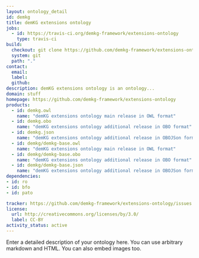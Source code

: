 ```yaml
---
layout: ontology_detail
id: demkg
title: demKG extensions ontology
jobs:
  - id: https://travis-ci.org/demkg-framework/extensions-ontology
    type: travis-ci
build:
  checkout: git clone https://github.com/demkg-framework/extensions-ontology.git
  system: git
  path: "."
contact:
  email: 
  label: 
  github: 
description: demKG extensions ontology is an ontology...
domain: stuff
homepage: https://github.com/demkg-framework/extensions-ontology
products:
  - id: demkg.owl
    name: "demKG extensions ontology main release in OWL format"
  - id: demkg.obo
    name: "demKG extensions ontology additional release in OBO format"
  - id: demkg.json
    name: "demKG extensions ontology additional release in OBOJSon format"
  - id: demkg/demkg-base.owl
    name: "demKG extensions ontology main release in OWL format"
  - id: demkg/demkg-base.obo
    name: "demKG extensions ontology additional release in OBO format"
  - id: demkg/demkg-base.json
    name: "demKG extensions ontology additional release in OBOJSon format"
dependencies:
- id: ro
- id: bfo
- id: pato

tracker: https://github.com/demkg-framework/extensions-ontology/issues
license:
  url: http://creativecommons.org/licenses/by/3.0/
  label: CC-BY
activity_status: active
---
```


Enter a detailed description of your ontology here. You can use arbitrary markdown and HTML.
You can also embed images too.

